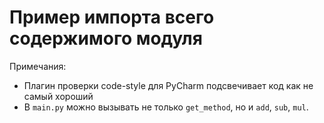 # Пример импорта всего содержимого модуля

Примечания:

- Плагин проверки code-style для PyCharm подсвечивает код как не самый хороший
- В `main.py` можно вызывать не только `get_method`, но и `add`, `sub`, `mul`.

